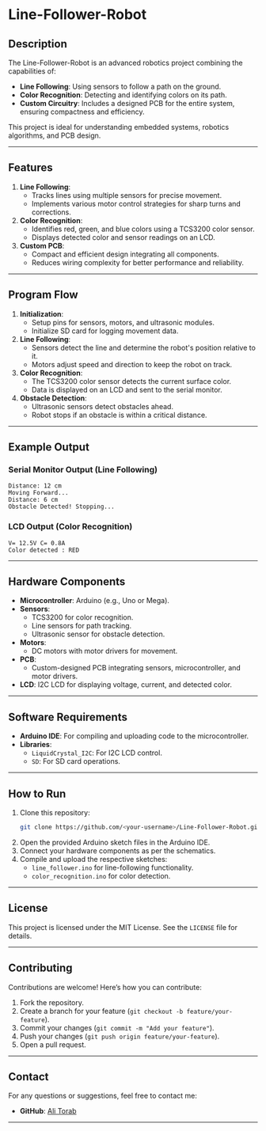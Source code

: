 # **Line-Follower-Robot**

## **Description**
The Line-Follower-Robot is an advanced robotics project combining the capabilities of:
- **Line Following**: Using sensors to follow a path on the ground.
- **Color Recognition**: Detecting and identifying colors on its path.
- **Custom Circuitry**: Includes a designed PCB for the entire system, ensuring compactness and efficiency.

This project is ideal for understanding embedded systems, robotics algorithms, and PCB design.

---

## **Features**
1. **Line Following**:
   - Tracks lines using multiple sensors for precise movement.
   - Implements various motor control strategies for sharp turns and corrections.
2. **Color Recognition**:
   - Identifies red, green, and blue colors using a TCS3200 color sensor.
   - Displays detected color and sensor readings on an LCD.
3. **Custom PCB**:
   - Compact and efficient design integrating all components.
   - Reduces wiring complexity for better performance and reliability.

---

## **Program Flow**
1. **Initialization**:
   - Setup pins for sensors, motors, and ultrasonic modules.
   - Initialize SD card for logging movement data.
2. **Line Following**:
   - Sensors detect the line and determine the robot's position relative to it.
   - Motors adjust speed and direction to keep the robot on track.
3. **Color Recognition**:
   - The TCS3200 color sensor detects the current surface color.
   - Data is displayed on an LCD and sent to the serial monitor.
4. **Obstacle Detection**:
   - Ultrasonic sensors detect obstacles ahead.
   - Robot stops if an obstacle is within a critical distance.

---

## **Example Output**
### **Serial Monitor Output (Line Following)**
```
Distance: 12 cm
Moving Forward...
Distance: 6 cm
Obstacle Detected! Stopping...
```

### **LCD Output (Color Recognition)**
```
V= 12.5V C= 0.8A
Color detected : RED
```

---

## **Hardware Components**
- **Microcontroller**: Arduino (e.g., Uno or Mega).
- **Sensors**:
  - TCS3200 for color recognition.
  - Line sensors for path tracking.
  - Ultrasonic sensor for obstacle detection.
- **Motors**:
  - DC motors with motor drivers for movement.
- **PCB**:
  - Custom-designed PCB integrating sensors, microcontroller, and motor drivers.
- **LCD**: I2C LCD for displaying voltage, current, and detected color.

---

## **Software Requirements**
- **Arduino IDE**: For compiling and uploading code to the microcontroller.
- **Libraries**:
  - `LiquidCrystal_I2C`: For I2C LCD control.
  - `SD`: For SD card operations.

---

## **How to Run**
1. Clone this repository:
   ```bash
   git clone https://github.com/<your-username>/Line-Follower-Robot.git
   ```
2. Open the provided Arduino sketch files in the Arduino IDE.
3. Connect your hardware components as per the schematics.
4. Compile and upload the respective sketches:
   - `line_follower.ino` for line-following functionality.
   - `color_recognition.ino` for color detection.

---

## **License**
This project is licensed under the MIT License. See the `LICENSE` file for details.

---

## **Contributing**
Contributions are welcome! Here’s how you can contribute:
1. Fork the repository.
2. Create a branch for your feature (`git checkout -b feature/your-feature`).
3. Commit your changes (`git commit -m "Add your feature"`).
4. Push your changes (`git push origin feature/your-feature`).
5. Open a pull request.

---

## **Contact**
For any questions or suggestions, feel free to contact me:
- **GitHub**: [Ali Torab](https://github.com/atorab025)
---
